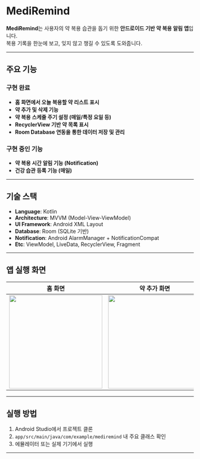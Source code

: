 # MediRemind

**MediRemind**는 사용자의 약 복용 습관을 돕기 위한 **안드로이드 기반 약 복용 알림 앱**입니다.  
복용 기록을 한눈에 보고, 잊지 않고 챙길 수 있도록 도와줍니다.

---

## 주요 기능

### 구현 완료
- **홈 화면에서 오늘 복용할 약 리스트 표시**
- **약 추가 및 삭제 기능**
- **약 복용 스케줄 주기 설정 (매일/특정 요일 등)**
- **RecyclerView 기반 약 목록 표시**
- **Room Database 연동을 통한 데이터 저장 및 관리**

### 구현 중인 기능
- **약 복용 시간 알림 기능 (Notification)**
- **건강 습관 등록 기능 (매일)** 

---

## 기술 스택

- **Language**: Kotlin  
- **Architecture**: MVVM (Model-View-ViewModel)  
- **UI Framework**: Android XML Layout  
- **Database**: Room (SQLite 기반)  
- **Notification**: Android AlarmManager + NotificationCompat  
- **Etc**: ViewModel, LiveData, RecyclerView, Fragment

---

## 앱 실행 화면

| 홈 화면 | 약 추가 화면 | 알림 예시 |
|---------|---------------|-----------|
| <img src="https://github.com/user-attachments/assets/fe6d4fa5-e0e5-489d-8715-084e1bdaf89a" width="250"/> | <img src="https://github.com/user-attachments/assets/d889c8b9-429e-44d5-8eb1-722acd8bd715" width="250"/> | <img src="https://github.com/user-attachments/assets/43c2e386-8c96-4dd4-aead-c3125b9f67fa" width="250"/> |


---

## 실행 방법

1. Android Studio에서 프로젝트 클론
2. `app/src/main/java/com/example/mediremind` 내 주요 클래스 확인
3. 에뮬레이터 또는 실제 기기에서 실행

---


